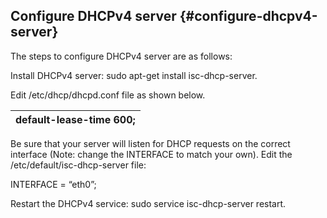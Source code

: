 ## Configure DHCPv4 server {#configure-dhcpv4-server}

The steps to configure DHCPv4 server are as follows:

Install DHCPv4 server: sudo apt-get install isc-dhcp-server.

Edit /etc/dhcp/dhcpd.conf file as shown below.

| default-lease-time 600; |
| --- |

Be sure that your server will listen for DHCP requests on the correct interface (Note: change the INTERFACE to match your own). Edit the /etc/default/isc-dhcp-server file:

INTERFACE = “eth0”;

Restart the DHCPv4 service: sudo service isc-dhcp-server restart.
